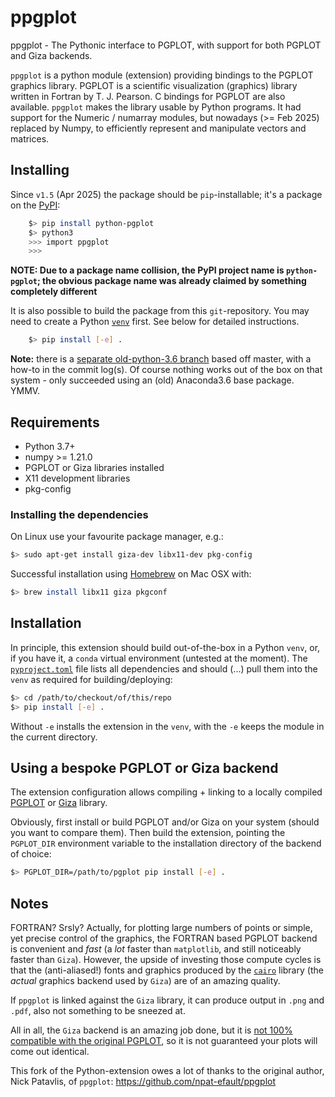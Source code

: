 # ppgplot

ppgplot - The Pythonic interface to PGPLOT, with support for both PGPLOT and Giza backends.

`ppgplot` is a python module (extension) providing bindings to the PGPLOT
graphics library. PGPLOT is a scientific visualization (graphics) library
written in Fortran by T. J. Pearson. C bindings for PGPLOT are also available.
`ppgplot` makes the library usable by Python programs. It had support for the Numeric /
numarray modules, but nowadays (>= Feb 2025) replaced by Numpy, to efficiently represent and
manipulate vectors and matrices.

## Installing

Since `v1.5` (Apr 2025) the package should be `pip`-installable; it's a package on the [PyPI](https://pypi.org/project/python-pgplot/):

```bash
    $> pip install python-pgplot
    $> python3
    >>> import ppgplot
    >>>
```
**NOTE: Due to a package name collision, the PyPI project name is `python-pgplot`; the obvious package name was already claimed by something completely different**


It is also possible to build the package from this `git`-repository. You may need to create a Python [`venv`](https://docs.python.org/3/library/venv.html) first. See below for detailed instructions.

```bash
    $> pip install [-e] .
```

**Note:** there is a [separate old-python-3.6 branch](https://github.com/haavee/ppgplot/tree/old-python-3.6) based off master, with a how-to in the commit log(s). Of course nothing works out of the box on that system - only succeeded using an (old) Anaconda3.6 base package. YMMV.

## Requirements

- Python 3.7+
- numpy >= 1.21.0
- PGPLOT or Giza libraries installed
- X11 development libraries
- pkg-config 

### Installing the dependencies

On Linux use your favourite package manager, e.g.:
```bash
$> sudo apt-get install giza-dev libx11-dev pkg-config
```

Successful installation using [Homebrew](https://brew.sh) on Mac OSX with:
```bash
$> brew install libx11 giza pkgconf
```

## Installation

In principle, this extension should build out-of-the-box in a Python `venv`, or, if you have it, a `conda` virtual environment (untested at the moment).
The [`pyproject.toml`](pyproject.toml) file lists all dependencies and should (...) pull them into the `venv` as required for building/deploying:

```bash
$> cd /path/to/checkout/of/this/repo
$> pip install [-e] .
```

Without `-e` installs the extension in the `venv`, with the `-e` keeps the module in the current directory.


## Using a bespoke PGPLOT or Giza backend

The extension configuration allows compiling + linking to a locally compiled [PGPLOT](https://sites.astro.caltech.edu/~tjp/pgplot/) or [Giza](https://github.com/danieljprice/giza) library.


Obviously, first install or build PGPLOT and/or Giza on your system (should you want to compare them).
Then build the extension, pointing the `PGPLOT_DIR` environment variable to the installation directory of the backend of choice:

```bash
$> PGPLOT_DIR=/path/to/pgplot pip install [-e] . 
```

## Notes

FORTRAN? Srsly? Actually, for plotting large numbers of points or simple, yet precise control of the graphics, the FORTRAN based PGPLOT backend is convenient and _fast_ (a _lot_ faster than `matplotlib`, and still noticeably faster than `Giza`). However, the upside of investing those compute cycles is that the (anti-aliased!) fonts and graphics produced by the [`cairo`](https://www.cairographics.org) library (the _actual_ graphics backend used by `Giza`) are of an amazing quality.

If `ppgplot` is linked against the `Giza` library, it can produce output in `.png` and `.pdf`, also not something to be sneezed at.

All in all, the `Giza` backend is an amazing job done, but it is [not 100% compatible with the original PGPLOT](https://danieljprice.github.io/giza/documentation/pgplot.html), so it is not guaranteed your plots will come out identical.

This fork of the Python-extension owes a lot of thanks to the original author, Nick Patavlis, of `ppgplot`:
  https://github.com/npat-efault/ppgplot
